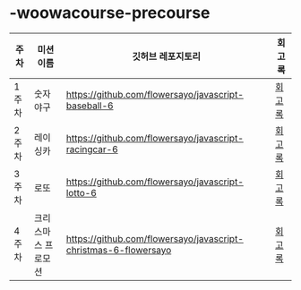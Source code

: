 # -woowacourse-precourse

| 주차 | 미션 이름 | 깃허브 레포지토리 | 회고록 |
| ---- |----------|-------------------|--------|
| 1주차 | 숫자 야구 | https://github.com/flowersayo/javascript-baseball-6 | [회고록](https://velog.io/@flowersayo/%EC%9A%B0%EC%95%84%ED%95%9C-%ED%85%8C%ED%81%AC%EC%BD%94%EC%8A%A4-%ED%94%84%EB%A6%AC%EC%BD%94%EC%8A%A4-1%EC%A3%BC%EC%B0%A8-%ED%9A%8C%EA%B3%A0) |
| 2주차 | 레이싱카 | https://github.com/flowersayo/javascript-racingcar-6 | [회고록](https://velog.io/@flowersayo/%EC%9A%B0%EC%95%84%ED%95%9C-%ED%85%8C%ED%81%AC%EC%BD%94%EC%8A%A4-2%EC%A3%BC%EC%B0%A8-%EC%9E%90%EB%8F%99%EC%B0%A8-%EA%B2%BD%EC%A3%BC-%EA%B2%8C%EC%9E%84-%ED%9A%8C%EA%B3%A0%EB%A1%9D) |
| 3주차 | 로또 | https://github.com/flowersayo/javascript-lotto-6 | [회고록](https://velog.io/@flowersayo/%EC%9A%B0%EC%95%84%ED%95%9C-%ED%85%8C%ED%81%AC%EC%BD%94%EC%8A%A4-3%EC%A3%BC%EC%B0%A8-%EB%A1%9C%EB%98%90-%EA%B2%8C%EC%9E%84-%ED%9A%8C%EA%B3%A0%EB%A1%9D) |
| 4주차 | 크리스마스 프로모션 | https://github.com/flowersayo/javascript-christmas-6-flowersayo | [회고록]()

